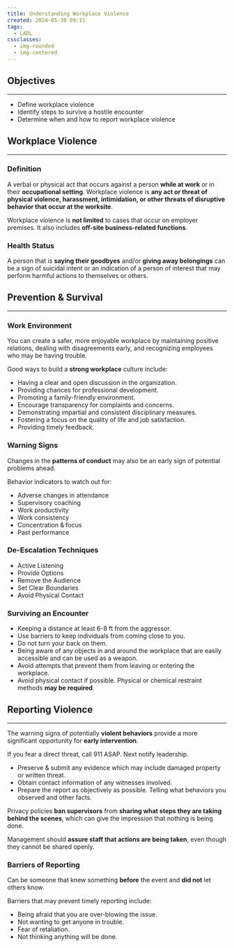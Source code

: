 ```yaml
---
title: Understanding Workplace Violence
created: 2024-05-30 09:11
tags:
  - LADL
cssclasses:
  - img-rounded
  - img-centered
---
```

## Objectives
---
- Define workplace violence
- Identify steps to survive a hostile encounter
- Determine when and how to report workplace violence

## Workplace Violence
---
### Definition
A verbal or physical act that occurs against a person **while at work** or in their **occupational setting**.  Workplace violence is **any act or threat of physical violence, harassment, intimidation, or other threats of disruptive behavior that occur at the worksite**.

Workplace violence is **not limited** to cases that occur on employer premises.  It also includes **off-site business-related functions**.

### Health Status
A person that is **saying their goodbyes** and/or **giving away belongings** can be a sign of suicidal intent or an indication of a person of interest that may perform harmful actions to themselves or others.

## Prevention & Survival
---
### Work Environment
You can create a safer, more enjoyable workplace by maintaining positive relations, dealing with disagreements early, and recognizing employees who may be having trouble.

Good ways to build a **strong workplace** culture include:
- Having a clear and open discussion in the organization.
- Providing chances for professional development.
- Promoting a family-friendly environment.
- Encourage transparency for complaints and concerns.
- Demonstrating impartial and consistent disciplinary measures.
- Fostering a focus on the quality of life and job satisfaction.
- Providing timely feedback.

### Warning Signs
Changes in the **patterns of conduct** may also be an early sign of potential problems ahead.

Behavior indicators to watch out for:
- Adverse changes in attendance
- Supervisory coaching
- Work productivity
- Work consistency
- Concentration & focus
- Past performance

### De-Escalation Techniques
- Active Listening
- Provide Options
- Remove the Audience
- Set Clear Boundaries
- Avoid Physical Contact

### Surviving an Encounter
- Keeping a distance at least 6-8 ft from the aggressor.
- Use barriers to keep individuals from coming close to you.
- Do not turn your back on them.
- Being aware of any objects in and around the workplace that are easily accessible and can be used as a weapon.
- Avoid attempts that prevent them from leaving or entering the workplace.
- Avoid physical contact if possible.  Physical or chemical restraint methods **may be required**. 

## Reporting Violence
---
The warning signs of potentially **violent behaviors** provide a more significant opportunity for **early intervention**.

If you fear a direct threat, call 911 ASAP.  Next notify leadership.

- Preserve & submit any evidence which may include damaged property or written threat.
- Obtain contact information of any witnesses involved.
- Prepare the report as objectively as possible.  Telling what behaviors you observed and other facts.

Privacy policies **ban supervisors** from **sharing what steps they are taking behind the scenes**, which can give the impression that nothing is being done.

Management should **assure staff that actions are being taken**, even though they cannot be shared openly.

### Barriers of Reporting
Can be someone that knew something **before** the event and **did not** let others know.

Barriers that may prevent timely reporting include:
- Being afraid that you are over-blowing the issue.
- Not wanting to get anyone in trouble.
- Fear of retaliation.
- Not thinking anything will be done.
